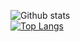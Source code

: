 ![Github stats](https://github-readme-stats.vercel.app/api?username=artegoser&theme=radical)  
[![Top Langs](https://github-readme-stats.vercel.app/api/top-langs/?username=artegoser&theme=radical)](https://github.com/anuraghazra/github-readme-stats)
<!--
**artegoser/artegoser** is a ✨ _special_ ✨ repository because its `README.md` (this file) appears on your GitHub profile.

Here are some ideas to get you started:

- 🔭 I’m currently working on ...
- 🌱 I’m currently learning ...
- 👯 I’m looking to collaborate on ...
- 🤔 I’m looking for help with ...
- 💬 Ask me about ...
- 📫 How to reach me: ...
- 😄 Pronouns: ...
- ⚡ Fun fact: ...
-->

